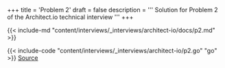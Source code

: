+++
title = 'Problem 2'
draft = false
description =  '''
Solution for Problem 2 of the Architect.io technical interview
'''
+++

{{< include-md "content/interviews/_interviews/architect-io/docs/p2.md" >}}

{{< include-code "content/interviews/_interviews/architect-io/p2.go" "go" >}}
[Source](https://github.com/grind-rip/interviews/blob/master/architect-io/p2.go)
